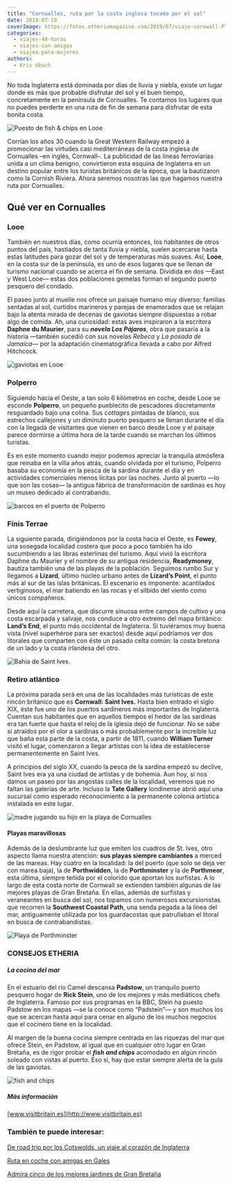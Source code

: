```yaml
---
title: "Cornualles, ruta por la costa inglesa tocada por el sol"
date: 2019-07-10
coverImage: https://fotos.etheriamagazine.com/2019/07/viaje-cornwall-Playa-Porthminster.jpg
categories: 
  - viajes-48-horas
  - viajes-con-amigas
  - viajes-para-mujeres
authors: 
  - Kris Ubach
---
```


No toda Inglaterra está dominada por días de lluvia y niebla, existe un lugar donde es más que probable disfrutar del sol y el buen tiempo, concretamente en la península de Cornualles. Te contamos los lugares que no puedes perderte en una ruta de fin de semana para disfrutar de esta bonita costa.

![Puesto de fish & chips en Looe](https://fotos.etheriamagazine.com/2019/07/viaje-cornwall-Looe-2.jpg "Looe.")

Corrían los años 30 cuando la Great Western Railway empezó a promocionar las virtudes 
casi mediterráneas de la costa inglesa de Cornualles –en inglés, Cornwall–. La 
publicidad de las líneas ferroviarias unida a un clima benigno, convirtieron esta 
esquina de Inglaterra en un destino popular entre los turistas británicos de la época, 
que la bautizaron como la Cornish Riviera. Ahora seremos nosotras las que hagamos 
nuestra ruta por Cornualles. 

## Qué ver en Cornualles

### Looe

También en nuestros días, como ocurría entonces, los habitantes de otros puntos del 
país, hastiados de tanta lluvia y niebla, suelen acercarse hasta estas latitudes para 
gozar del sol y de temperaturas más suaves. Así, **Looe**, en la costa sur de la 
península, es uno de esos lugares que se llenan de turismo nacional cuando se acerca el 
fin de semana. Dividida en dos —East y West Looe— estas dos poblaciones gemelas forman 
el segundo puerto pesquero del condado. 

El paseo junto al muelle nos ofrece un paisaje humano muy diverso: familias sentadas al 
sol, curtidos marineros y parejas de enamorados que se relajan bajo la atenta mirada de 
decenas de gaviotas siempre dispuestas a robar algo de comida. Ah, una curiosidad: estas 
aves inspiraron a la escritora **Daphne du Maurier**, para su _**novela Los Pájaros**_, 
obra que pasaría a la historia —también sucedió con sus novelas _Rebeca_ y _La posada de 
Jamaica_— por la adaptación cinematográfica llevada a cabo por Alfred Hitchcock. 

![gaviotas en Looe](https://fotos.etheriamagazine.com/2019/07/viaje-cornwall-Looe.jpg "La vida transcurre tranquila en Looe.")

### Polperro

Siguiendo hacia el Oeste, a tan solo 6 kilómetros en coche, desde Looe se esconde 
**Polperro**, un pequeño pueblecito de pescadores discretamente resguardado bajo una 
colina. Sus _cottages_ pintadas de blanco, sus estrechos callejones y un diminuto puerto 
pesquero se llenan durante el día con la llegada de visitantes que vienen en barco desde 
Looe y el paisaje parece dormirse a última hora de la tarde cuando se marchan los 
últimos turistas. 

Es en este momento cuando mejor podemos apreciar la tranquila atmósfera que reinaba en 
la villa años atrás, cuando olvidada por el turismo, Polperro basaba su economía en la 
pesca de la sardina durante el día y en actividades comerciales menos lícitas por las 
noches. Junto al puerto —lo que son las cosas— la antigua fábrica de transformación de 
sardinas es hoy un museo dedicado al contrabando. 

![barcos en el puerto de Polperro](https://fotos.etheriamagazine.com/2019/07/viaje-cornwall-Polperro.jpg "Polperro.")

### Finis Terrae

La siguiente parada, dirigiéndonos por la costa hacia el Oeste, es **Fowey**, una 
sosegada localidad costera que poco a poco también ha ido sucumbiendo a las libras 
esterlinas del turismo. Aquí vivió la escritora Daphne du Maurier y el nombre de su 
antigua residencia, **Readymoney**, bautiza también una de las playas de la población. 
Seguimos rumbo Sur y llegamos a **Lizard**, último núcleo urbano antes de **Lizard’s 
Point**, el punto más al sur de las islas británicas. El escenario es imponente: 
acantilados vertiginosos, el mar batiendo en las rocas y el silbido del viento como 
únicos compañeros. 

Desde aquí la carretera, que discurre sinuosa entre campos de cultivo y una costa 
escarpada y salvaje, nos conduce a otro extremo del mapa británico: **Land’s End**, el 
punto más occidental de Inglaterra. Si tuviéramos muy buena vista (nivel superhéroe para 
ser exactos) desde aquí podríamos ver dos litorales que comparten con éste un pasado 
celta común: la costa bretona de un lado y la costa irlandesa del otro. 

![Bahía de Saint Ives.](https://fotos.etheriamagazine.com/2019/07/viaje-cornwall-bahia-ives.jpg "Bahía de Saint Ives.")

### Retiro atlántico

La próxima parada será en una de las localidades más turísticas de este rincón británico 
que es **Cornwall: Saint Ives.** Hasta bien entrado el siglo XIX, éste fue uno de los 
puertos sardineros más importantes de Inglaterra. Cuentan sus habitantes que en aquellos 
tiempos el hedor de las sardinas era tan fuerte que hasta el reloj de la iglesia dejó de 
funcionar. No se sabe si atraídos por el olor a sardinas o más probablemente por la 
increíble luz que baña esta parte de la costa, a partir de 1811, cuando **William 
Turner** visitó el lugar, comenzaron a llegar artistas con la idea de establecerse 
permanentemente en Saint Ives. 

A principios del siglo XX, cuando la pesca de la sardina empezó su declive, Saint Ives 
era ya una ciudad de artistas y de bohemia. Aun hoy, si nos damos un paseo por las 
angostas calles de la localidad, veremos que no faltan las galerías de arte. Incluso la 
**Tate Gallery** londinense abrió aquí una sucursal como esperado reconocimiento a la 
permanente colonia artística instalada en este lugar. 

![madre jugando su hijo en la playa de Cornualles](https://fotos.etheriamagazine.com/2019/07/viaje-cornwall-Saint-Michael.jpg "Saint Michael, en la península de Cornualles, se convierte en una isla cuando sube la marea.")

#### Playas maravillosas

Además de la deslumbrante luz que emiten los cuadros de St. Ives, otro aspecto llama 
nuestra atención: **sus playas siempre cambiantes** a merced de las mareas. Hay cuatro 
en la localidad: la del puerto (que solo se deja ver con marea baja), la de 
**Porthwidden**, la de **Porthminster** y la de **Porthmeor**, esta última, siempre 
teñida por el colorido que aportan los surfistas. A lo largo de esta costa norte de 
Cornwall se extienden también algunas de las mejores playas de Gran Bretaña. En ellas, 
además de surfistas y veraneantes en busca del sol, nos topamos con numerosos 
excursionistas que recorren la **Southwest Coastal Path**, una senda pegada a la línea 
del mar, antiguamente utilizada por los guardacostas que patrullaban el litoral en busca 
de contrabandistas. 

![Playa de Porthminster](https://fotos.etheriamagazine.com/2019/07/viaje-cornwall-Playa-Porthminster.jpg "Playa de Porthminster.")

### CONSEJOS ETHERIA

##### La cocina del mar

En el estuario del río Camel descansa **Padstow**, un tranquilo puerto pesquero hogar de 
**Rick Stein**, uno de los mejores y más mediáticos chefs de Inglaterra. Famoso por sus 
programas en la BBC, Stein ha puesto Padstow en los mapas —se la conoce como “Padstein”— 
y son muchos los que se acercan hasta aquí para cenar en alguno de los muchos negocios 
que el cocinero tiene en la localidad. 

Al margen de la buena cocina siempre centrada en las riquezas del mar que ofrece Stein, 
en Padstow, al igual que en cualquier otro lugar en Gran Bretaña, es de rigor probar el 
_**fish and chips**_ acomodado en algún rincón soleado con vistas al puerto. Eso sí, hay 
que estar siempre alerta de la gula de las gaviotas. 

![fish and chips](https://fotos.etheriamagazine.com/2019/07/fish-chips-inglaterra.jpg "Fish and chips, no es alta cocina pero hay que comerlo si vas a Inglaterra.")

##### Más información

[www.visitbritain.es](http://www.visitbritain.es) 

### También te puede interesar:

[De road trip por los Cotswolds, un viaje al corazón de 
Inglaterra](https://etheriamagazine.com/2019/08/08/de-road-trip-por-los-cotswolds-un-viaje-al-corazon-de-inglaterra/) 

[Ruta en coche con amigas en 
Gales](https://etheriamagazine.com/2019/08/23/viajar-con-amigas-ruta-coche-gales/) 

[Admira cinco de los mejores jardines de Gran 
Bretaña](https://etheriamagazine.com/2021/04/22/los-mejores-jardines-de-gran-bretana/)
